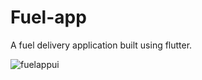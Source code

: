 # Fuel-app
A fuel delivery application built using flutter. 


![fuelappui](https://user-images.githubusercontent.com/105099908/212762709-5ce47528-c559-49e2-8145-fa0fc75ebeb8.png)
